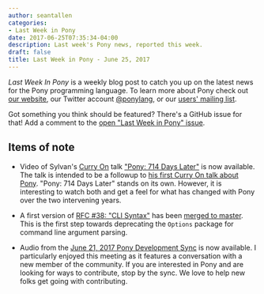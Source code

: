 ```yaml
---
author: seantallen
categories:
- Last Week in Pony
date: 2017-06-25T07:35:34-04:00
description: Last week's Pony news, reported this week.
draft: false
title: Last Week in Pony - June 25, 2017
---
```


_Last Week In Pony_ is a weekly blog post to catch you up on the latest news for the Pony programming language. To learn more about Pony check out [our website](ponylang.io), our Twitter account [@ponylang](https://twitter.com/ponylang), or our [users' mailing list](https://pony.groups.io/g/user). 

Got something you think should be featured? There's a GitHub issue for that! Add a comment to the [open "Last Week in Pony" issue](https://github.com/ponylang/ponylang.github.io/issues?q=is%3Aissue+is%3Aopen+label%3Alast-week-in-pony).
<!--more-->


## Items of note

- Video of Sylvan's [Curry On](http://www.curry-on.org/2017/) talk ["Pony: 714 Days Later"](https://www.youtube.com/watch?v=HGDSnOZaU7Y) is now available. The talk is intended to be a followup to [his first Curry On talk about Pony](https://www.youtube.com/watch?v=KvLjy8w1G_U). "Pony: 714 Days Later" stands on its own. However, it is interesting to watch both and get a feel for what has changed with Pony over the two intervening years.

- A first version of [RFC #38: "CLI Syntax"](https://github.com/ponylang/rfcs/blob/master/text/0038-cli-format.md) has been [merged to master](https://github.com/ponylang/ponyc/pull/1897). This is the first step towards deprecating the `Options` package for command line argument parsing. 

- Audio from the [June 21, 2017 Pony Development Sync](https://pony.groups.io/g/dev/files/Pony%20Sync/June%2021,%202017) is now available. I particularly enjoyed this meeting as it features a conversation with a new member of the community. If you are interested in Pony and are looking for ways to contribute, stop by the sync. We love to help new folks get going with contributing.
